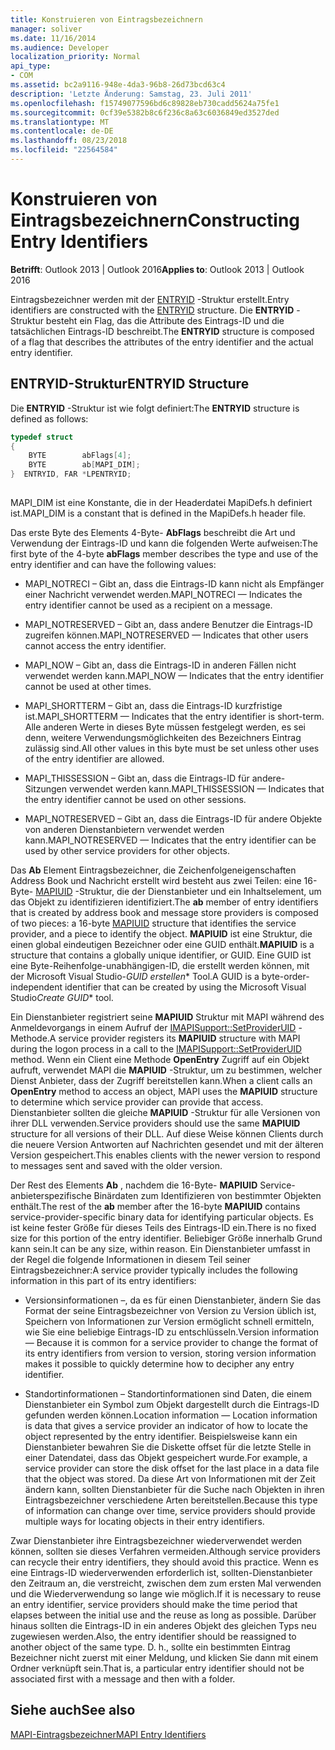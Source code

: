 ```yaml
---
title: Konstruieren von Eintragsbezeichnern
manager: soliver
ms.date: 11/16/2014
ms.audience: Developer
localization_priority: Normal
api_type:
- COM
ms.assetid: bc2a9116-948e-4da3-96b8-26d73bcd63c4
description: 'Letzte Änderung: Samstag, 23. Juli 2011'
ms.openlocfilehash: f15749077596bd6c89828eb730cadd5624a75fe1
ms.sourcegitcommit: 0cf39e5382b8c6f236c8a63c6036849ed3527ded
ms.translationtype: MT
ms.contentlocale: de-DE
ms.lasthandoff: 08/23/2018
ms.locfileid: "22564584"
---
```

# <a name="constructing-entry-identifiers"></a><span data-ttu-id="6b701-103">Konstruieren von Eintragsbezeichnern</span><span class="sxs-lookup"><span data-stu-id="6b701-103">Constructing Entry Identifiers</span></span>

  
  
<span data-ttu-id="6b701-104">**Betrifft**: Outlook 2013 | Outlook 2016</span><span class="sxs-lookup"><span data-stu-id="6b701-104">**Applies to**: Outlook 2013 | Outlook 2016</span></span> 
  
<span data-ttu-id="6b701-105">Eintragsbezeichner werden mit der [ENTRYID](entryid.md) -Struktur erstellt.</span><span class="sxs-lookup"><span data-stu-id="6b701-105">Entry identifiers are constructed with the [ENTRYID](entryid.md) structure.</span></span> <span data-ttu-id="6b701-106">Die **ENTRYID** -Struktur besteht ein Flag, das die Attribute des Eintrags-ID und die tatsächlichen Eintrags-ID beschreibt.</span><span class="sxs-lookup"><span data-stu-id="6b701-106">The **ENTRYID** structure is composed of a flag that describes the attributes of the entry identifier and the actual entry identifier.</span></span> 
  
## <a name="entryid-structure"></a><span data-ttu-id="6b701-107">ENTRYID-Struktur</span><span class="sxs-lookup"><span data-stu-id="6b701-107">ENTRYID Structure</span></span>

<span data-ttu-id="6b701-108">Die **ENTRYID** -Struktur ist wie folgt definiert:</span><span class="sxs-lookup"><span data-stu-id="6b701-108">The **ENTRYID** structure is defined as follows:</span></span> 
  
```cpp
typedef struct
{
    BYTE        abFlags[4];
    BYTE        ab[MAPI_DIM];
}  ENTRYID, FAR *LPENTRYID;
 
```

<span data-ttu-id="6b701-109">MAPI_DIM ist eine Konstante, die in der Headerdatei MapiDefs.h definiert ist.</span><span class="sxs-lookup"><span data-stu-id="6b701-109">MAPI_DIM is a constant that is defined in the MapiDefs.h header file.</span></span> 
  
<span data-ttu-id="6b701-110">Das erste Byte des Elements 4-Byte- **AbFlags** beschreibt die Art und Verwendung der Eintrags-ID und kann die folgenden Werte aufweisen:</span><span class="sxs-lookup"><span data-stu-id="6b701-110">The first byte of the 4-byte **abFlags** member describes the type and use of the entry identifier and can have the following values:</span></span> 
  
- <span data-ttu-id="6b701-111">MAPI_NOTRECI – Gibt an, dass die Eintrags-ID kann nicht als Empfänger einer Nachricht verwendet werden.</span><span class="sxs-lookup"><span data-stu-id="6b701-111">MAPI_NOTRECI — Indicates the entry identifier cannot be used as a recipient on a message.</span></span>
    
- <span data-ttu-id="6b701-112">MAPI_NOTRESERVED – Gibt an, dass andere Benutzer die Eintrags-ID zugreifen können.</span><span class="sxs-lookup"><span data-stu-id="6b701-112">MAPI_NOTRESERVED — Indicates that other users cannot access the entry identifier.</span></span>
    
- <span data-ttu-id="6b701-113">MAPI_NOW – Gibt an, dass die Eintrags-ID in anderen Fällen nicht verwendet werden kann.</span><span class="sxs-lookup"><span data-stu-id="6b701-113">MAPI_NOW — Indicates that the entry identifier cannot be used at other times.</span></span>
    
- <span data-ttu-id="6b701-114">MAPI_SHORTTERM – Gibt an, dass die Eintrags-ID kurzfristige ist.</span><span class="sxs-lookup"><span data-stu-id="6b701-114">MAPI_SHORTTERM — Indicates that the entry identifier is short-term.</span></span> <span data-ttu-id="6b701-115">Alle anderen Werte in dieses Byte müssen festgelegt werden, es sei denn, weitere Verwendungsmöglichkeiten des Bezeichners Eintrag zulässig sind.</span><span class="sxs-lookup"><span data-stu-id="6b701-115">All other values in this byte must be set unless other uses of the entry identifier are allowed.</span></span>
    
- <span data-ttu-id="6b701-116">MAPI_THISSESSION – Gibt an, dass die Eintrags-ID für andere-Sitzungen verwendet werden kann.</span><span class="sxs-lookup"><span data-stu-id="6b701-116">MAPI_THISSESSION — Indicates that the entry identifier cannot be used on other sessions.</span></span>
    
- <span data-ttu-id="6b701-117">MAPI_NOTRESERVED – Gibt an, dass die Eintrags-ID für andere Objekte von anderen Dienstanbietern verwendet werden kann.</span><span class="sxs-lookup"><span data-stu-id="6b701-117">MAPI_NOTRESERVED — Indicates that the entry identifier can be used by other service providers for other objects.</span></span>
    
<span data-ttu-id="6b701-118">Das **Ab** Element Eintragsbezeichner, die Zeichenfolgeneigenschaften Address Book und Nachricht erstellt wird besteht aus zwei Teilen: eine 16-Byte- [MAPIUID](mapiuid.md) -Struktur, die der Dienstanbieter und ein Inhaltselement, um das Objekt zu identifizieren identifiziert.</span><span class="sxs-lookup"><span data-stu-id="6b701-118">The **ab** member of entry identifiers that is created by address book and message store providers is composed of two pieces: a 16-byte [MAPIUID](mapiuid.md) structure that identifies the service provider, and a piece to identify the object.</span></span> <span data-ttu-id="6b701-119">**MAPIUID** ist eine Struktur, die einen global eindeutigen Bezeichner oder eine GUID enthält.</span><span class="sxs-lookup"><span data-stu-id="6b701-119">**MAPIUID** is a structure that contains a globally unique identifier, or GUID.</span></span> <span data-ttu-id="6b701-120">Eine GUID ist eine Byte-Reihenfolge-unabhängigen-ID, die erstellt werden können, mit der Microsoft Visual Studio-*GUID erstellen*\* Tool.</span><span class="sxs-lookup"><span data-stu-id="6b701-120">A GUID is a byte-order-independent identifier that can be created by using the Microsoft Visual Studio*Create GUID*\* tool.</span></span> 
  
<span data-ttu-id="6b701-121">Ein Dienstanbieter registriert seine **MAPIUID** Struktur mit MAPI während des Anmeldevorgangs in einem Aufruf der [IMAPISupport::SetProviderUID](imapisupport-setprovideruid.md) -Methode.</span><span class="sxs-lookup"><span data-stu-id="6b701-121">A service provider registers its **MAPIUID** structure with MAPI during the logon process in a call to the [IMAPISupport::SetProviderUID](imapisupport-setprovideruid.md) method.</span></span> <span data-ttu-id="6b701-122">Wenn ein Client eine Methode **OpenEntry** Zugriff auf ein Objekt aufruft, verwendet MAPI die **MAPIUID** -Struktur, um zu bestimmen, welcher Dienst Anbieter, dass der Zugriff bereitstellen kann.</span><span class="sxs-lookup"><span data-stu-id="6b701-122">When a client calls an **OpenEntry** method to access an object, MAPI uses the **MAPIUID** structure to determine which service provider can provide that access.</span></span> <span data-ttu-id="6b701-123">Dienstanbieter sollten die gleiche **MAPIUID** -Struktur für alle Versionen von ihrer DLL verwenden.</span><span class="sxs-lookup"><span data-stu-id="6b701-123">Service providers should use the same **MAPIUID** structure for all versions of their DLL.</span></span> <span data-ttu-id="6b701-124">Auf diese Weise können Clients durch die neuere Version Antworten auf Nachrichten gesendet und mit der älteren Version gespeichert.</span><span class="sxs-lookup"><span data-stu-id="6b701-124">This enables clients with the newer version to respond to messages sent and saved with the older version.</span></span> 
  
<span data-ttu-id="6b701-125">Der Rest des Elements **Ab** , nachdem die 16-Byte- **MAPIUID** Service-anbieterspezifische Binärdaten zum Identifizieren von bestimmter Objekten enthält.</span><span class="sxs-lookup"><span data-stu-id="6b701-125">The rest of the **ab** member after the 16-byte **MAPIUID** contains service-provider-specific binary data for identifying particular objects.</span></span> <span data-ttu-id="6b701-126">Es ist keine fester Größe für dieses Teils des Eintrags-ID ein.</span><span class="sxs-lookup"><span data-stu-id="6b701-126">There is no fixed size for this portion of the entry identifier.</span></span> <span data-ttu-id="6b701-127">Beliebiger Größe innerhalb Grund kann sein.</span><span class="sxs-lookup"><span data-stu-id="6b701-127">It can be any size, within reason.</span></span> <span data-ttu-id="6b701-128">Ein Dienstanbieter umfasst in der Regel die folgende Informationen in diesem Teil seiner Eintragsbezeichner:</span><span class="sxs-lookup"><span data-stu-id="6b701-128">A service provider typically includes the following information in this part of its entry identifiers:</span></span> 
  
- <span data-ttu-id="6b701-129">Versionsinformationen –, da es für einen Dienstanbieter, ändern Sie das Format der seine Eintragsbezeichner von Version zu Version üblich ist, Speichern von Informationen zur Version ermöglicht schnell ermitteln, wie Sie eine beliebige Eintrags-ID zu entschlüsseln.</span><span class="sxs-lookup"><span data-stu-id="6b701-129">Version information — Because it is common for a service provider to change the format of its entry identifiers from version to version, storing version information makes it possible to quickly determine how to decipher any entry identifier.</span></span>
    
- <span data-ttu-id="6b701-130">Standortinformationen – Standortinformationen sind Daten, die einem Dienstanbieter ein Symbol zum Objekt dargestellt durch die Eintrags-ID gefunden werden können.</span><span class="sxs-lookup"><span data-stu-id="6b701-130">Location information — Location information is data that gives a service provider an indicator of how to locate the object represented by the entry identifier.</span></span> <span data-ttu-id="6b701-131">Beispielsweise kann ein Dienstanbieter bewahren Sie die Diskette offset für die letzte Stelle in einer Datendatei, dass das Objekt gespeichert wurde.</span><span class="sxs-lookup"><span data-stu-id="6b701-131">For example, a service provider can store the disk offset for the last place in a data file that the object was stored.</span></span> <span data-ttu-id="6b701-132">Da diese Art von Informationen mit der Zeit ändern kann, sollten Dienstanbieter für die Suche nach Objekten in ihren Eintragsbezeichner verschiedene Arten bereitstellen.</span><span class="sxs-lookup"><span data-stu-id="6b701-132">Because this type of information can change over time, service providers should provide multiple ways for locating objects in their entry identifiers.</span></span>
    
<span data-ttu-id="6b701-133">Zwar Dienstanbieter ihre Eintragsbezeichner wiederverwendet werden können, sollten sie dieses Verfahren vermeiden.</span><span class="sxs-lookup"><span data-stu-id="6b701-133">Although service providers can recycle their entry identifiers, they should avoid this practice.</span></span> <span data-ttu-id="6b701-134">Wenn es eine Eintrags-ID wiederverwenden erforderlich ist, sollten-Dienstanbieter den Zeitraum an, die verstreicht, zwischen dem zum ersten Mal verwenden und die Wiederverwendung so lange wie möglich.</span><span class="sxs-lookup"><span data-stu-id="6b701-134">If it is necessary to reuse an entry identifier, service providers should make the time period that elapses between the initial use and the reuse as long as possible.</span></span> <span data-ttu-id="6b701-135">Darüber hinaus sollten die Eintrags-ID in ein anderes Objekt des gleichen Typs neu zugewiesen werden.</span><span class="sxs-lookup"><span data-stu-id="6b701-135">Also, the entry identifier should be reassigned to another object of the same type.</span></span> <span data-ttu-id="6b701-136">D. h., sollte ein bestimmten Eintrag Bezeichner nicht zuerst mit einer Meldung, und klicken Sie dann mit einem Ordner verknüpft sein.</span><span class="sxs-lookup"><span data-stu-id="6b701-136">That is, a particular entry identifier should not be associated first with a message and then with a folder.</span></span>
  
## <a name="see-also"></a><span data-ttu-id="6b701-137">Siehe auch</span><span class="sxs-lookup"><span data-stu-id="6b701-137">See also</span></span>



[<span data-ttu-id="6b701-138">MAPI-Eintragsbezeichner</span><span class="sxs-lookup"><span data-stu-id="6b701-138">MAPI Entry Identifiers</span></span>](mapi-entry-identifiers.md)

